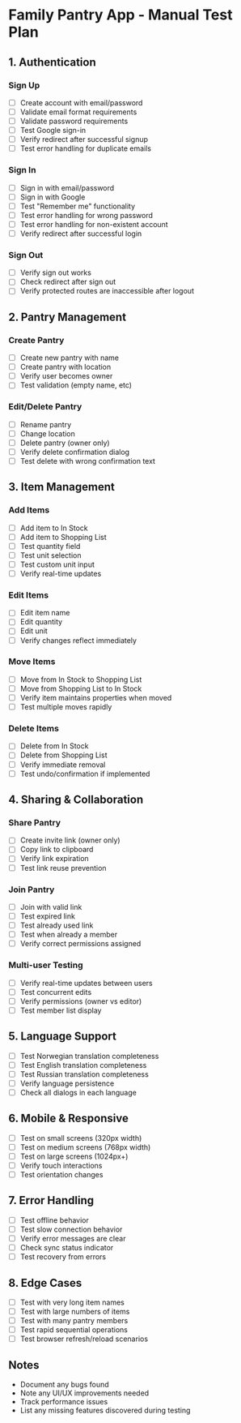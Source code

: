 # Family Pantry App - Manual Test Plan

## 1. Authentication

### Sign Up

- [ ] Create account with email/password
- [ ] Validate email format requirements
- [ ] Validate password requirements
- [ ] Test Google sign-in
- [ ] Verify redirect after successful signup
- [ ] Test error handling for duplicate emails

### Sign In

- [ ] Sign in with email/password
- [ ] Sign in with Google
- [ ] Test "Remember me" functionality
- [ ] Test error handling for wrong password
- [ ] Test error handling for non-existent account
- [ ] Verify redirect after successful login

### Sign Out

- [ ] Verify sign out works
- [ ] Check redirect after sign out
- [ ] Verify protected routes are inaccessible after logout

## 2. Pantry Management

### Create Pantry

- [ ] Create new pantry with name
- [ ] Create pantry with location
- [ ] Verify user becomes owner
- [ ] Test validation (empty name, etc)

### Edit/Delete Pantry

- [ ] Rename pantry
- [ ] Change location
- [ ] Delete pantry (owner only)
- [ ] Verify delete confirmation dialog
- [ ] Test delete with wrong confirmation text

## 3. Item Management

### Add Items

- [ ] Add item to In Stock
- [ ] Add item to Shopping List
- [ ] Test quantity field
- [ ] Test unit selection
- [ ] Test custom unit input
- [ ] Verify real-time updates

### Edit Items

- [ ] Edit item name
- [ ] Edit quantity
- [ ] Edit unit
- [ ] Verify changes reflect immediately

### Move Items

- [ ] Move from In Stock to Shopping List
- [ ] Move from Shopping List to In Stock
- [ ] Verify item maintains properties when moved
- [ ] Test multiple moves rapidly

### Delete Items

- [ ] Delete from In Stock
- [ ] Delete from Shopping List
- [ ] Verify immediate removal
- [ ] Test undo/confirmation if implemented

## 4. Sharing & Collaboration

### Share Pantry

- [ ] Create invite link (owner only)
- [ ] Copy link to clipboard
- [ ] Verify link expiration
- [ ] Test link reuse prevention

### Join Pantry

- [ ] Join with valid link
- [ ] Test expired link
- [ ] Test already used link
- [ ] Test when already a member
- [ ] Verify correct permissions assigned

### Multi-user Testing

- [ ] Verify real-time updates between users
- [ ] Test concurrent edits
- [ ] Verify permissions (owner vs editor)
- [ ] Test member list display

## 5. Language Support

- [ ] Test Norwegian translation completeness
- [ ] Test English translation completeness
- [ ] Test Russian translation completeness
- [ ] Verify language persistence
- [ ] Check all dialogs in each language

## 6. Mobile & Responsive

- [ ] Test on small screens (320px width)
- [ ] Test on medium screens (768px width)
- [ ] Test on large screens (1024px+)
- [ ] Verify touch interactions
- [ ] Test orientation changes

## 7. Error Handling

- [ ] Test offline behavior
- [ ] Test slow connection behavior
- [ ] Verify error messages are clear
- [ ] Check sync status indicator
- [ ] Test recovery from errors

## 8. Edge Cases

- [ ] Test with very long item names
- [ ] Test with large numbers of items
- [ ] Test with many pantry members
- [ ] Test rapid sequential operations
- [ ] Test browser refresh/reload scenarios

## Notes

- Document any bugs found
- Note any UI/UX improvements needed
- Track performance issues
- List any missing features discovered during testing
